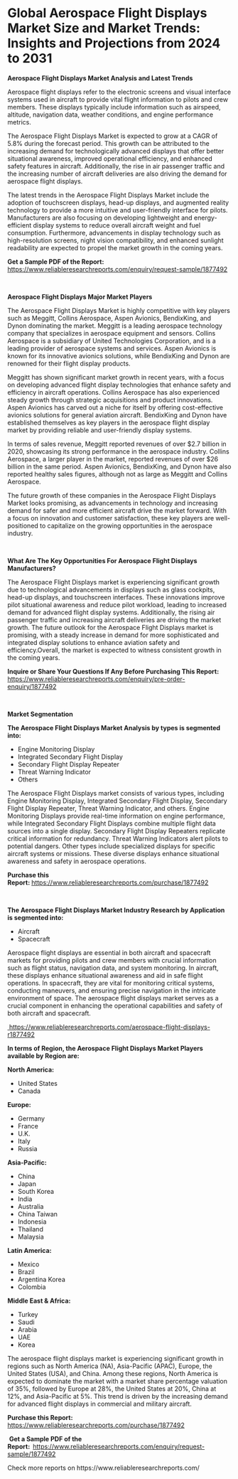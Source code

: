 <p><h1>Global Aerospace Flight Displays Market Size and Market Trends: Insights and Projections from 2024 to 2031</h1></p><p><strong>Aerospace Flight Displays Market Analysis and Latest Trends</strong></p>
<p><p>Aerospace flight displays refer to the electronic screens and visual interface systems used in aircraft to provide vital flight information to pilots and crew members. These displays typically include information such as airspeed, altitude, navigation data, weather conditions, and engine performance metrics. </p><p>The Aerospace Flight Displays Market is expected to grow at a CAGR of 5.8% during the forecast period. This growth can be attributed to the increasing demand for technologically advanced displays that offer better situational awareness, improved operational efficiency, and enhanced safety features in aircraft. Additionally, the rise in air passenger traffic and the increasing number of aircraft deliveries are also driving the demand for aerospace flight displays.</p><p>The latest trends in the Aerospace Flight Displays Market include the adoption of touchscreen displays, head-up displays, and augmented reality technology to provide a more intuitive and user-friendly interface for pilots. Manufacturers are also focusing on developing lightweight and energy-efficient display systems to reduce overall aircraft weight and fuel consumption. Furthermore, advancements in display technology such as high-resolution screens, night vision compatibility, and enhanced sunlight readability are expected to propel the market growth in the coming years.</p></p>
<p><strong>Get a Sample PDF of the Report:&nbsp;</strong> <a href="https://www.reliableresearchreports.com/enquiry/request-sample/1877492">https://www.reliableresearchreports.com/enquiry/request-sample/1877492</a></p>
<p>&nbsp;</p>
<p><strong>Aerospace Flight Displays Major Market Players</strong></p>
<p><p>The Aerospace Flight Displays Market is highly competitive with key players such as Meggitt, Collins Aerospace, Aspen Avionics, BendixKing, and Dynon dominating the market. Meggitt is a leading aerospace technology company that specializes in aerospace equipment and sensors. Collins Aerospace is a subsidiary of United Technologies Corporation, and is a leading provider of aerospace systems and services. Aspen Avionics is known for its innovative avionics solutions, while BendixKing and Dynon are renowned for their flight display products.</p><p>Meggitt has shown significant market growth in recent years, with a focus on developing advanced flight display technologies that enhance safety and efficiency in aircraft operations. Collins Aerospace has also experienced steady growth through strategic acquisitions and product innovations. Aspen Avionics has carved out a niche for itself by offering cost-effective avionics solutions for general aviation aircraft. BendixKing and Dynon have established themselves as key players in the aerospace flight display market by providing reliable and user-friendly display systems.</p><p>In terms of sales revenue, Meggitt reported revenues of over $2.7 billion in 2020, showcasing its strong performance in the aerospace industry. Collins Aerospace, a larger player in the market, reported revenues of over $26 billion in the same period. Aspen Avionics, BendixKing, and Dynon have also reported healthy sales figures, although not as large as Meggitt and Collins Aerospace.</p><p>The future growth of these companies in the Aerospace Flight Displays Market looks promising, as advancements in technology and increasing demand for safer and more efficient aircraft drive the market forward. With a focus on innovation and customer satisfaction, these key players are well-positioned to capitalize on the growing opportunities in the aerospace industry.</p></p>
<p>&nbsp;</p>
<p><strong>What Are The Key Opportunities For Aerospace Flight Displays Manufacturers?</strong></p>
<p><p>The Aerospace Flight Displays market is experiencing significant growth due to technological advancements in displays such as glass cockpits, head-up displays, and touchscreen interfaces. These innovations improve pilot situational awareness and reduce pilot workload, leading to increased demand for advanced flight display systems. Additionally, the rising air passenger traffic and increasing aircraft deliveries are driving the market growth. The future outlook for the Aerospace Flight Displays market is promising, with a steady increase in demand for more sophisticated and integrated display solutions to enhance aviation safety and efficiency.Overall, the market is expected to witness consistent growth in the coming years.</p></p>
<p><strong>Inquire or Share Your Questions If Any Before Purchasing This Report:</strong> <a href="https://www.reliableresearchreports.com/enquiry/pre-order-enquiry/1877492">https://www.reliableresearchreports.com/enquiry/pre-order-enquiry/1877492</a></p>
<p>&nbsp;</p>
<p><strong>Market Segmentation</strong></p>
<p><strong>The Aerospace Flight Displays Market Analysis by types is segmented into:</strong></p>
<p><ul><li>Engine Monitoring Display</li><li>Integrated Secondary Flight Display</li><li>Secondary Flight Display Repeater</li><li>Threat Warning Indicator</li><li>Others</li></ul></p>
<p><p>The Aerospace Flight Displays market consists of various types, including Engine Monitoring Display, Integrated Secondary Flight Display, Secondary Flight Display Repeater, Threat Warning Indicator, and others. Engine Monitoring Displays provide real-time information on engine performance, while Integrated Secondary Flight Displays combine multiple flight data sources into a single display. Secondary Flight Display Repeaters replicate critical information for redundancy. Threat Warning Indicators alert pilots to potential dangers. Other types include specialized displays for specific aircraft systems or missions. These diverse displays enhance situational awareness and safety in aerospace operations.</p></p>
<p><strong>Purchase this Report:&nbsp;</strong><a href="https://www.reliableresearchreports.com/purchase/1877492">https://www.reliableresearchreports.com/purchase/1877492</a></p>
<p>&nbsp;</p>
<p><strong>The Aerospace Flight Displays Market Industry Research by Application is segmented into:</strong></p>
<p><ul><li>Aircraft</li><li>Spacecraft</li></ul></p>
<p><p>Aerospace flight displays are essential in both aircraft and spacecraft markets for providing pilots and crew members with crucial information such as flight status, navigation data, and system monitoring. In aircraft, these displays enhance situational awareness and aid in safe flight operations. In spacecraft, they are vital for monitoring critical systems, conducting maneuvers, and ensuring precise navigation in the intricate environment of space. The aerospace flight displays market serves as a crucial component in enhancing the operational capabilities and safety of both aircraft and spacecraft.</p></p>
<p><a href="https://www.reliableresearchreports.com/aerospace-flight-displays-r1877492">&nbsp;https://www.reliableresearchreports.com/aerospace-flight-displays-r1877492</a></p>
<p><strong>In terms of Region, the Aerospace Flight Displays Market Players available by Region are:</strong></p>
<p>
    <p> <strong> North America: </strong>
        <ul>
            <li>United States</li>
            <li>Canada</li>
        </ul>
        </p> 
    <p> <strong> Europe: </strong>
        <ul>
            <li>Germany</li>
            <li>France</li>
            <li>U.K.</li>
            <li>Italy</li>
            <li>Russia</li>
        </ul>
        </p> 
    <p> <strong> Asia-Pacific: </strong>
        <ul>
            <li>China</li>
            <li>Japan</li>
            <li>South Korea</li>
            <li>India</li>
            <li>Australia</li>
            <li>China Taiwan</li>
            <li>Indonesia</li>
            <li>Thailand</li>
            <li>Malaysia</li>
        </ul>
        </p> 
    <p> <strong> Latin America: </strong>
        <ul>
            <li>Mexico</li>
            <li>Brazil</li>
            <li>Argentina Korea</li>
            <li>Colombia</li>
        </ul>
        </p> 
    <p> <strong> Middle East & Africa: </strong>
        <ul>
            <li>Turkey</li>
            <li>Saudi</li>
            <li>Arabia</li>
            <li>UAE</li>
            <li>Korea</li>
        </ul>
    </p>
    </p>
<p><p>The aerospace flight displays market is experiencing significant growth in regions such as North America (NA), Asia-Pacific (APAC), Europe, the United States (USA), and China. Among these regions, North America is expected to dominate the market with a market share percentage valuation of 35%, followed by Europe at 28%, the United States at 20%, China at 12%, and Asia-Pacific at 5%. This trend is driven by the increasing demand for advanced flight displays in commercial and military aircraft.</p></p>
<p><strong>Purchase this Report: </strong><a href="https://www.reliableresearchreports.com/purchase/1877492">https://www.reliableresearchreports.com/purchase/1877492</a></p>
<p>&nbsp;<strong>Get a Sample PDF of the Report:&nbsp;&nbsp;</strong><a href="https://www.reliableresearchreports.com/enquiry/request-sample/1877492">https://www.reliableresearchreports.com/enquiry/request-sample/1877492</a></p>
<p><strong></strong></p>
<p>Check more reports on https://www.reliableresearchreports.com/</p>